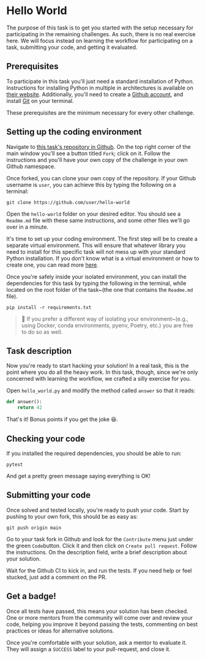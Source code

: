 # Hello World

The purpose of this task is to get you started with the setup necessary for participating in the remaining challenges.
As such, there is no real exercise here.
We will focus instead on learning the workflow for participating on a task, submitting your code, and getting it evaluated.

## Prerequisites

To participate in this task you'll just need a standard installation of Python.
Instructions for installing Python in multiple in architectures is available on [their website](https://python.org/installation).
Additionally, you'll need to create a [Github account](https://github.com/signup), and install [Git](https://git-scm.org) on your terminal.

These prerequisites are the minimum necessary for every other challenge.

## Setting up the coding environment

Navigate to [this task's repository in Github](https://github.com/mostly-harmless-ai/hello-world).
On the top right corner of the main window you'll see a button titled `Fork`; click on it.
Follow the instructions and you'll have your own copy of the challenge in your own Github namespace.

Once forked, you can clone your own copy of the repository.
If your Github username is `user`, you can achieve this by typing the following on a terminal:

    git clone https://github.com/user/hello-world

Open the  `hello-world` folder on your desired editor.
You should see a `Readme.md` file with these same instructions, and some other files we'll go over in a minute.

It's time to set up your coding environment.
The first step will be to create a separate virtual environment.
This will ensure that whatever library you need to install for this specific task will not mess up with your standard Python installation.
If you don't know what is a virtual environment or how to create one, you can read more [here]().

Once you're safely inside your isolated environment, you can install the dependencies for this task by typing the following in the terminal, while located on the root folder of the task~(the one that contains the `Readme.md` file).

    pip install -r requirements.txt

> 📝 If you prefer a different way of isolating your environment~(e.g., using Docker, conda environments, pyenv, Poetry, etc.) you are free to do so as well.

## Task description

Now you're ready to start hacking your solution!
In a real task, this is the point where you do all the heavy work.
In this task, though, since we're only concerned with learning the workflow, we crafted a silly exercise for you.

Open `hello_world.py` and modify the method called `answer` so that it reads:

```python
def answer():
    return 42
```

That's it! Bonus points if you get the joke 😆.

## Checking your code

If you installed the required dependencies, you should be able to run:

    pytest

And get a pretty green message saying everything is OK!

## Submitting your code

Once solved and tested locally, you're ready to push your code.
Start by pushing to your own fork, this should be as easy as:

    git push origin main

Go to your task fork in Github and look for the `Contribute` menu just under the green `Code`button.
Click it and then click on `Create pull request`.
Follow the instructions. On the description field, write a brief description about your solution.

Wait for the Github CI to kick in, and run the tests.
If you need help or feel stucked, just add a comment on the PR.

## Get a badge!

Once all tests have passed, this means your solution has been checked.
One or more mentors from the community will come over and review your code, helping you improve it beyond passing the tests, commenting on best practices or ideas for alternative solutions.

Once you're comfortable with your solution, ask a mentor to evaluate it.
They will assign a `SUCCESS` label to your pull-request, and close it.

